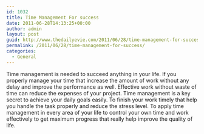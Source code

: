 ```yaml
---
id: 1032
title: Time Management For success
date: 2011-06-28T14:13:25+00:00
author: admin
layout: post
guid: http://www.thedailyevie.com/2011/06/28/time-management-for-success/
permalink: /2011/06/28/time-management-for-success/
categories:
  - General
---
```

Time management is needed to succeed anything in your life. If you properly manage your time that increase the amount of work without any delay and improve the performance as well. Effective work without waste of time can reduce the expenses of your project. Time management is a key secret to achieve your daily goals easily. To finish your work timely that help you handle the task properly and reduce the stress level. To apply time management in every area of your life to control your own time and work effectively to get maximum progress that really help improve the quality of life.